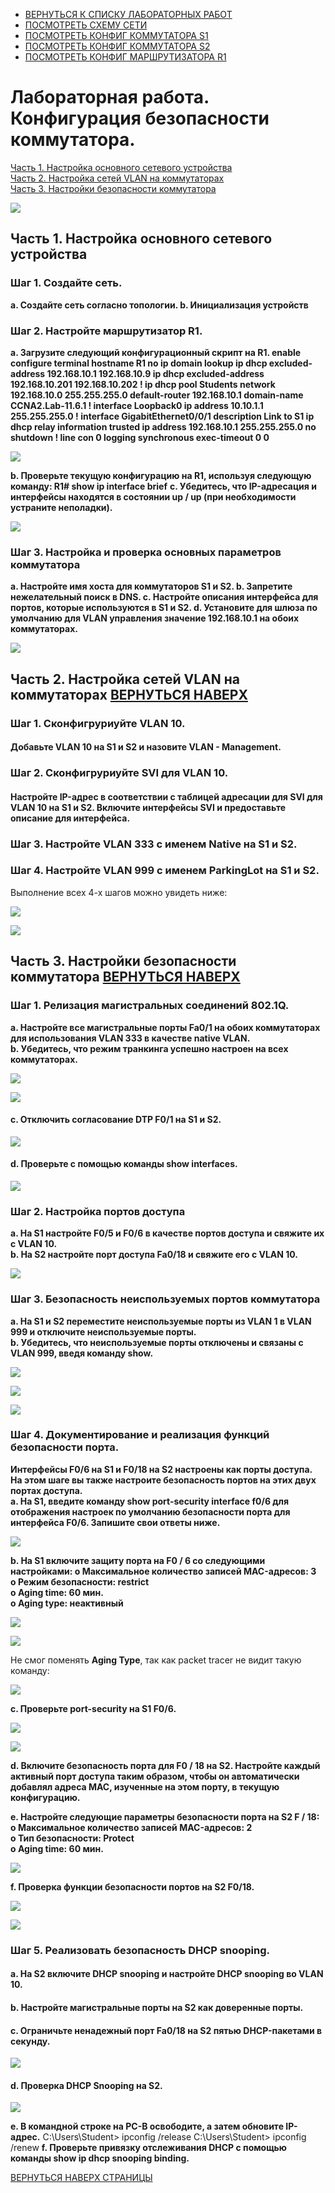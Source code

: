 - [ВЕРНУТЬСЯ К СПИСКУ ЛАБОРАТОРНЫХ РАБОТ](https://github.com/Art1shock/otus-networks/tree/main/labs)  
- [ПОСМОТРЕТЬ СХЕМУ СЕТИ](https://github.com/Art1shock/otus-networks/blob/main/labs/lab08/%D0%A1%D1%85%D0%B5%D0%BC%D0%B0_%D1%81%D0%B5%D1%82%D0%B8.md)  
- [ПОСМОТРЕТЬ КОНФИГ КОММУТАТОРА S1](https://github.com/Art1shock/otus-networks/blob/main/labs/lab08/config%20S1.md)  
- [ПОСМОТРЕТЬ КОНФИГ КОММУТАТОРА S2](https://github.com/Art1shock/otus-networks/blob/main/labs/lab08/config%20S2.md)  
- [ПОСМОТРЕТЬ КОНФИГ МАРШРУТИЗАТОРА R1](https://github.com/Art1shock/otus-networks/blob/main/labs/lab08/config%20R1.md)

# Лабораторная работа. Конфигурация безопасности коммутатора.

[Часть 1. Настройка основного сетевого устройства](https://github.com/Art1shock/otus-networks/blob/main/labs/lab08/README.md#%D1%87%D0%B0%D1%81%D1%82%D1%8C-1-%D0%BD%D0%B0%D1%81%D1%82%D1%80%D0%BE%D0%B9%D0%BA%D0%B0-%D0%BE%D1%81%D0%BD%D0%BE%D0%B2%D0%BD%D0%BE%D0%B3%D0%BE-%D1%81%D0%B5%D1%82%D0%B5%D0%B2%D0%BE%D0%B3%D0%BE-%D1%83%D1%81%D1%82%D1%80%D0%BE%D0%B9%D1%81%D1%82%D0%B2%D0%B0)  
[Часть 2. Настройка сетей VLAN на коммутаторах](https://github.com/Art1shock/otus-networks/blob/main/labs/lab08/README.md#%D1%87%D0%B0%D1%81%D1%82%D1%8C-2-%D0%BD%D0%B0%D1%81%D1%82%D1%80%D0%BE%D0%B9%D0%BA%D0%B0-%D1%81%D0%B5%D1%82%D0%B5%D0%B9-vlan-%D0%BD%D0%B0-%D0%BA%D0%BE%D0%BC%D0%BC%D1%83%D1%82%D0%B0%D1%82%D0%BE%D1%80%D0%B0%D1%85-%D0%B2%D0%B5%D1%80%D0%BD%D1%83%D1%82%D1%8C%D1%81%D1%8F-%D0%BD%D0%B0%D0%B2%D0%B5%D1%80%D1%85)  
[Часть 3. Настройки безопасности коммутатора](https://github.com/Art1shock/otus-networks/blob/main/labs/lab08/README.md#%D1%87%D0%B0%D1%81%D1%82%D1%8C-3-%D0%BD%D0%B0%D1%81%D1%82%D1%80%D0%BE%D0%B9%D0%BA%D0%B8-%D0%B1%D0%B5%D0%B7%D0%BE%D0%BF%D0%B0%D1%81%D0%BD%D0%BE%D1%81%D1%82%D0%B8-%D0%BA%D0%BE%D0%BC%D0%BC%D1%83%D1%82%D0%B0%D1%82%D0%BE%D1%80%D0%B0-%D0%B2%D0%B5%D1%80%D0%BD%D1%83%D1%82%D1%8C%D1%81%D1%8F-%D0%BD%D0%B0%D0%B2%D0%B5%D1%80%D1%85)

![](https://github.com/Art1shock/images/blob/main/%D0%A1%D0%BA%D1%80%D0%B8%D0%BD%D1%8B%20%D0%B4%D0%BB%D1%8F%20%D0%94%D0%97_9/Screenshot_1.png)

## Часть 1. Настройка основного сетевого устройства
### Шаг 1. Создайте сеть.
**a.	Создайте сеть согласно топологии.
b.	Инициализация устройств**

### Шаг 2. Настройте маршрутизатор R1.
**a.	Загрузите следующий конфигурационный скрипт на R1.
enable
configure terminal
hostname R1
no ip domain lookup
ip dhcp excluded-address 192.168.10.1 192.168.10.9
ip dhcp excluded-address 192.168.10.201 192.168.10.202
!
ip dhcp pool Students
 network 192.168.10.0 255.255.255.0
 default-router 192.168.10.1
 domain-name CCNA2.Lab-11.6.1
!
interface Loopback0
 ip address 10.10.1.1 255.255.255.0
!
interface GigabitEthernet0/0/1
 description Link to S1
 ip dhcp relay information trusted
 ip address 192.168.10.1 255.255.255.0
 no shutdown
!
line con 0
 logging synchronous
 exec-timeout 0 0**
 
 ![](https://github.com/Art1shock/images/blob/main/%D0%A1%D0%BA%D1%80%D0%B8%D0%BD%D1%8B%20%D0%B4%D0%BB%D1%8F%20%D0%94%D0%97_9/Screenshot_2.png)
 
**b.	Проверьте текущую конфигурацию на R1, используя следующую команду:
R1# show ip interface brief**
**c.	Убедитесь, что IP-адресация и интерфейсы находятся в состоянии up / up (при необходимости устраните неполадки).**

![](https://github.com/Art1shock/images/blob/main/%D0%A1%D0%BA%D1%80%D0%B8%D0%BD%D1%8B%20%D0%B4%D0%BB%D1%8F%20%D0%94%D0%97_9/Screenshot_3.png)

### Шаг 3. Настройка и проверка основных параметров коммутатора
**a.	Настройте имя хоста для коммутаторов S1 и S2.
b.	Запретите нежелательный поиск в DNS.
c.	Настройте описания интерфейса для портов, которые используются в S1 и S2.
d.	Установите для шлюза по умолчанию для VLAN управления значение 192.168.10.1 на обоих коммутаторах.**

![](https://github.com/Art1shock/images/blob/main/%D0%A1%D0%BA%D1%80%D0%B8%D0%BD%D1%8B%20%D0%B4%D0%BB%D1%8F%20%D0%94%D0%97_9/Screenshot_4.png)

## Часть 2. Настройка сетей VLAN на коммутаторах [ВЕРНУТЬСЯ НАВЕРХ](https://github.com/Art1shock/otus-networks/tree/main/labs/lab08)
### Шаг 1. Сконфигруриуйте VLAN 10.
#### Добавьте VLAN 10 на S1 и S2 и назовите VLAN - Management.
### Шаг 2. Сконфигруриуйте SVI для VLAN 10.
#### Настройте IP-адрес в соответствии с таблицей адресации для SVI для VLAN 10 на S1 и S2. Включите интерфейсы SVI и предоставьте описание для интерфейса.
### Шаг 3. Настройте VLAN 333 с именем Native на S1 и S2.
### Шаг 4. Настройте VLAN 999 с именем ParkingLot на S1 и S2.

Выполнение всех 4-х шагов можно увидеть ниже:

![](https://github.com/Art1shock/images/blob/main/%D0%A1%D0%BA%D1%80%D0%B8%D0%BD%D1%8B%20%D0%B4%D0%BB%D1%8F%20%D0%94%D0%97_9/Screenshot_5.png)

![](https://github.com/Art1shock/images/blob/main/%D0%A1%D0%BA%D1%80%D0%B8%D0%BD%D1%8B%20%D0%B4%D0%BB%D1%8F%20%D0%94%D0%97_9/Screenshot_6.png)

## Часть 3. Настройки безопасности коммутатора [ВЕРНУТЬСЯ НАВЕРХ](https://github.com/Art1shock/otus-networks/tree/main/labs/lab08)
### Шаг 1. Релизация магистральных соединений 802.1Q.
**a.	Настройте все магистральные порты Fa0/1 на обоих коммутаторах для использования VLAN 333 в качестве native VLAN.  
b.	Убедитесь, что режим транкинга успешно настроен на всех коммутаторах.**

![](https://github.com/Art1shock/images/blob/main/%D0%A1%D0%BA%D1%80%D0%B8%D0%BD%D1%8B%20%D0%B4%D0%BB%D1%8F%20%D0%94%D0%97_9/Screenshot_7.png)

![](https://github.com/Art1shock/images/blob/main/%D0%A1%D0%BA%D1%80%D0%B8%D0%BD%D1%8B%20%D0%B4%D0%BB%D1%8F%20%D0%94%D0%97_9/Screenshot_8.png)

#### c.	Отключить согласование DTP F0/1 на S1 и S2. 

![](https://github.com/Art1shock/images/blob/main/%D0%A1%D0%BA%D1%80%D0%B8%D0%BD%D1%8B%20%D0%B4%D0%BB%D1%8F%20%D0%94%D0%97_9/Screenshot_9.png)

#### d.	Проверьте с помощью команды show interfaces.

![](https://github.com/Art1shock/images/blob/main/%D0%A1%D0%BA%D1%80%D0%B8%D0%BD%D1%8B%20%D0%B4%D0%BB%D1%8F%20%D0%94%D0%97_9/Screenshot_10.png)

### Шаг 2. Настройка портов доступа
**a.	На S1 настройте F0/5 и F0/6 в качестве портов доступа и свяжите их с VLAN 10.  
b.	На S2 настройте порт доступа Fa0/18 и свяжите его с VLAN 10.**

![](https://github.com/Art1shock/images/blob/main/%D0%A1%D0%BA%D1%80%D0%B8%D0%BD%D1%8B%20%D0%B4%D0%BB%D1%8F%20%D0%94%D0%97_9/Screenshot_11.png)

### Шаг 3. Безопасность неиспользуемых портов коммутатора
**a.	На S1 и S2 переместите неиспользуемые порты из VLAN 1 в VLAN 999 и отключите неиспользуемые порты.  
b.	Убедитесь, что неиспользуемые порты отключены и связаны с VLAN 999, введя команду  show.**

![](https://github.com/Art1shock/images/blob/main/%D0%A1%D0%BA%D1%80%D0%B8%D0%BD%D1%8B%20%D0%B4%D0%BB%D1%8F%20%D0%94%D0%97_9/Screenshot_12.png)

![](https://github.com/Art1shock/images/blob/main/%D0%A1%D0%BA%D1%80%D0%B8%D0%BD%D1%8B%20%D0%B4%D0%BB%D1%8F%20%D0%94%D0%97_9/Screenshot_13.png)

![](https://github.com/Art1shock/images/blob/main/%D0%A1%D0%BA%D1%80%D0%B8%D0%BD%D1%8B%20%D0%B4%D0%BB%D1%8F%20%D0%94%D0%97_9/Screenshot_14.png)


### Шаг 4. Документирование и реализация функций безопасности порта.
**Интерфейсы F0/6 на S1 и F0/18 на S2 настроены как порты доступа. На этом шаге вы также настроите безопасность портов на этих двух портах доступа.  
a.	На S1, введите команду show port-security interface f0/6  для отображения настроек по умолчанию безопасности порта для интерфейса F0/6. Запишите свои ответы ниже.**

![](https://github.com/Art1shock/images/blob/main/%D0%A1%D0%BA%D1%80%D0%B8%D0%BD%D1%8B%20%D0%B4%D0%BB%D1%8F%20%D0%94%D0%97_9/Screenshot_15.png)

**b.	На S1 включите защиту порта на F0 / 6 со следующими настройками:
o	Максимальное количество записей MAC-адресов: 3  
o	Режим безопасности: restrict  
o	Aging time: 60 мин.  
o	Aging type: неактивный**

![](https://github.com/Art1shock/images/blob/main/%D0%A1%D0%BA%D1%80%D0%B8%D0%BD%D1%8B%20%D0%B4%D0%BB%D1%8F%20%D0%94%D0%97_9/Screenshot_19.1.png)

![](https://github.com/Art1shock/images/blob/main/%D0%A1%D0%BA%D1%80%D0%B8%D0%BD%D1%8B%20%D0%B4%D0%BB%D1%8F%20%D0%94%D0%97_9/Screenshot_16.png)

Не смог поменять **Aging Type**, так как packet tracer не видит такую команду:

![](https://github.com/Art1shock/images/blob/main/%D0%A1%D0%BA%D1%80%D0%B8%D0%BD%D1%8B%20%D0%B4%D0%BB%D1%8F%20%D0%94%D0%97_9/Screenshot_17.png)

**c.	Проверьте port-security на S1 F0/6.**

![](https://github.com/Art1shock/images/blob/main/%D0%A1%D0%BA%D1%80%D0%B8%D0%BD%D1%8B%20%D0%B4%D0%BB%D1%8F%20%D0%94%D0%97_9/Screenshot_18.2.png)

![](https://github.com/Art1shock/images/blob/main/%D0%A1%D0%BA%D1%80%D0%B8%D0%BD%D1%8B%20%D0%B4%D0%BB%D1%8F%20%D0%94%D0%97_9/Screenshot_20.png)


**d.	Включите безопасность порта для F0 / 18 на S2. Настройте каждый активный порт доступа таким образом, чтобы он автоматически добавлял адреса МАС, изученные на этом порту, в текущую конфигурацию.**

**e.	Настройте следующие параметры безопасности порта на S2 F / 18:  
o	Максимальное количество записей MAC-адресов: 2  
o	Тип безопасности: Protect  
o	Aging time: 60 мин.**

![](https://github.com/Art1shock/images/blob/main/%D0%A1%D0%BA%D1%80%D0%B8%D0%BD%D1%8B%20%D0%B4%D0%BB%D1%8F%20%D0%94%D0%97_9/Screenshot_21.png)

**f.	Проверка функции безопасности портов на S2 F0/18.**

![](https://github.com/Art1shock/images/blob/main/%D0%A1%D0%BA%D1%80%D0%B8%D0%BD%D1%8B%20%D0%B4%D0%BB%D1%8F%20%D0%94%D0%97_9/Screenshot_22.1.png)

![](https://github.com/Art1shock/images/blob/main/%D0%A1%D0%BA%D1%80%D0%B8%D0%BD%D1%8B%20%D0%B4%D0%BB%D1%8F%20%D0%94%D0%97_9/Screenshot_23.png)

### Шаг 5. Реализовать безопасность DHCP snooping.
#### a.	На S2 включите DHCP snooping и настройте DHCP snooping во VLAN 10.
#### b.	Настройте магистральные порты на S2 как доверенные порты.
#### c.	Ограничьте ненадежный порт Fa0/18 на S2 пятью DHCP-пакетами в секунду.

![](https://github.com/Art1shock/images/blob/main/%D0%A1%D0%BA%D1%80%D0%B8%D0%BD%D1%8B%20%D0%B4%D0%BB%D1%8F%20%D0%94%D0%97_9/Screenshot_24.png)

#### d.	Проверка DHCP Snooping на S2.

![](https://github.com/Art1shock/images/blob/main/%D0%A1%D0%BA%D1%80%D0%B8%D0%BD%D1%8B%20%D0%B4%D0%BB%D1%8F%20%D0%94%D0%97_9/Screenshot_25.png)

**e.	В командной строке на PC-B освободите, а затем обновите IP-адрес.**
C:\Users\Student> ipconfig /release
C:\Users\Student> ipconfig /renew
**f.	Проверьте привязку отслеживания DHCP с помощью команды show ip dhcp snooping binding.**

[ВЕРНУТЬСЯ НАВЕРХ СТРАНИЦЫ](https://github.com/Art1shock/otus-networks/tree/main/labs/lab08)
